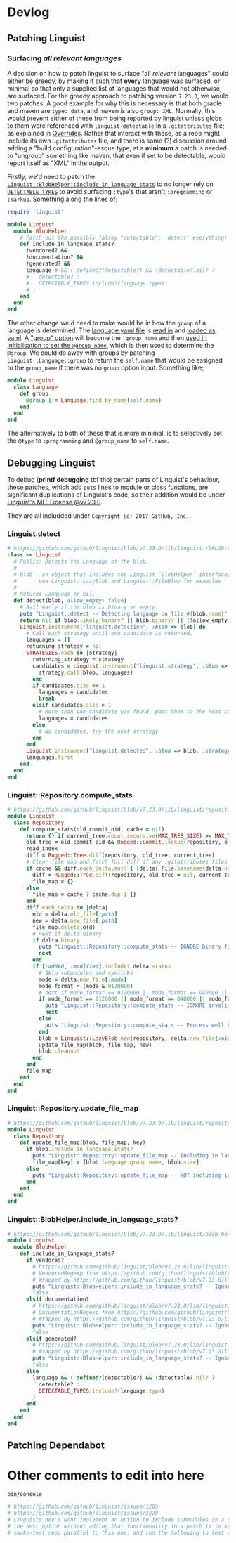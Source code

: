 # Devlog
## Patching Linguist
### Surfacing _all **relevant** languages_
A decision on how to patch linguist to surface "all _relevant_ languages" could either be greedy, by making it such that **every** language was surfaced, or minimal so that only a supplied list of languages that would not otherwise, are surfaced. For the greedy approach to patching version `7.23.0`, we would two patches. A good example for why this is necessary is that both gradle and maven are `type: data`, and maven is also `group: XML`. Normally, this would prevent either of these from being reported by linguist unless globs to them were referenced with `linguist-detectable` in a `.gitattributes` file; as explained in [Overrides](https://github.com/github/linguist/blob/v7.23.0/docs/overrides.md). Rather that interact with these, as a repo might include its own `.gitattributes` file, and there is some (?) discussion around adding a "build configuration"-esque type, at a **minimum** a patch is needed to "ungroup" something like maven, that even if set to be detectable, would report itself as "XML" in the output.

Firstly, we'd need to patch the [`Linguist::BlobHelper::include_in_language_stats`](https://github.com/github/linguist/blob/v7.23.0/lib/linguist/blob_helper.rb) to no longer rely on [`DETECTABLE_TYPES`](https://github.com/github/linguist/blob/v7.23.0/lib/linguist/blob_helper.rb#L376) to avoid surfacing `:type`'s that aren't `:programming` or `:markup`. Something along the lines of;
```ruby
require 'linguist'

module Linguist
  module BlobHelper
    # Patch out the possibly falsey "detectable"; 'detect' everything!
    def include_in_language_stats?
      !vendored? &&
      !documentation? &&
      !generated? &&
      language # && ( defined?(detectable?) && !detectable?.nil? ?
      #   detectable? :
      #   DETECTABLE_TYPES.include?(language.type)
      # )
    end
  end
end
```

The other change we'd need to make would be in how the `group` of a language is determined. The [language yaml file](https://github.com/github/linguist/blob/v7.23.0/lib/linguist/languages.yml) is [read in](https://github.com/github/linguist/blob/v7.23.0/lib/linguist/language.rb#L495) and [loaded as yaml](https://github.com/github/linguist/blob/v7.23.0/lib/linguist/language.rb#L502). A ["group" option](https://github.com/github/linguist/blob/v7.23.0/lib/linguist/language.rb#L540) will become the `:group_name` and then [used in initialisation to set the `@group_name`](https://github.com/github/linguist/blob/v7.23.0/lib/linguist/language.rb#L293-L299), which is then used to determine the `@group`. We could do away with groups by patching `Linguist::Language::group` to return the `self.name` that would be assigned to the `group_name` if there was no `group` option input. Something like;
```ruby
module Linguist
  class Language
    def group
      @group ||= Language.find_by_name(self.name)
    end
  end
end
```
The alternatively to both of these that is more minimal, is to selectively set the `@type` to `:programming` and `@group_name` to `self.name`.
## Debugging Linguist
To debug (**printf debugging** tbf tho) certain parts of Linguist's behaviour, these patches, which add `puts` lines to module or class functions, are significant duplications of Linguist's code, so their addition would be under [Linguist's MIT License @v7.23.0](https://github.com/github/linguist/blob/v7.23.0/LICENSE).

They are all includded under `Copyright (c) 2017 GitHub, Inc.`.
### Linguist.detect
```ruby
# https://github.com/github/linguist/blob/v7.23.0/lib/linguist.rb#L20-L49
class << Linguist
  # Public: Detects the Language of the blob.
  #
  # blob - an object that includes the Linguist `BlobHelper` interface;
  #       see Linguist::LazyBlob and Linguist::FileBlob for examples
  #
  # Returns Language or nil.
  def detect(blob, allow_empty: false)
    # Bail early if the blob is binary or empty.
    puts "Linguist::detect -- Detecting language on file #{blob.name}"
    return nil if blob.likely_binary? || blob.binary? || (!allow_empty && blob.empty?)
    Linguist.instrument("linguist.detection", :blob => blob) do
      # Call each strategy until one candidate is returned.
      languages = []
      returning_strategy = nil
      STRATEGIES.each do |strategy|
        returning_strategy = strategy
        candidates = Linguist.instrument("linguist.strategy", :blob => blob, :strategy => strategy, :candidates => languages) do
          strategy.call(blob, languages)
        end
        if candidates.size == 1
          languages = candidates
          break
        elsif candidates.size > 1
          # More than one candidate was found, pass them to the next strategy.
          languages = candidates
        else
          # No candidates, try the next strategy
        end
      end
      Linguist.instrument("linguist.detected", :blob => blob, :strategy => returning_strategy, :language => languages.first)
      languages.first
    end
  end
end
```
### Linguist::Repository.compute_stats
```ruby
# https://github.com/github/linguist/blob/v7.23.0/lib/linguist/repository.rb#L134-L171
module Linguist
  class Repository
    def compute_stats(old_commit_oid, cache = nil)
      return {} if current_tree.count_recursive(MAX_TREE_SIZE) >= MAX_TREE_SIZE
      old_tree = old_commit_oid && Rugged::Commit.lookup(repository, old_commit_oid).tree
      read_index
      diff = Rugged::Tree.diff(repository, old_tree, current_tree)
      # Clear file map and fetch full diff if any .gitattributes files are changed
      if cache && diff.each_delta.any? { |delta| File.basename(delta.new_file[:path]) == ".gitattributes" }
        diff = Rugged::Tree.diff(repository, old_tree = nil, current_tree)
        file_map = {}
      else
        file_map = cache ? cache.dup : {}
      end
      diff.each_delta do |delta|
        old = delta.old_file[:path]
        new = delta.new_file[:path]
        file_map.delete(old)
        # next if delta.binary
        if delta.binary
          puts "Linguist::Repository::compute_stats -- IGNORE binary file -- #{delta.new_file}"
          next
        end
        if [:added, :modified].include? delta.status
          # Skip submodules and symlinks
          mode = delta.new_file[:mode]
          mode_format = (mode & 0170000)
          # next if mode_format == 0120000 || mode_format == 040000 || mode_format == 0160000
          if mode_format == 0120000 || mode_format == 040000 || mode_format == 0160000
            puts "Linguist::Repository::compute_stats -- IGNORE invalid mode file -- #{delta.new_file}"
            next
          else
            puts "Linguist::Repository::compute_stats -- Process well behaved file -- #{delta.new_file}"
          end
          blob = Linguist::LazyBlob.new(repository, delta.new_file[:oid], new, mode.to_s(8))
          update_file_map(blob, file_map, new)
          blob.cleanup!
        end
      end
      file_map
    end
  end
end
```
### Linguist::Repository.update_file_map
```ruby
# https://github.com/github/linguist/blob/v7.23.0/lib/linguist/repository.rb#L173-L177
module Linguist
  class Repository
    def update_file_map(blob, file_map, key)
      if blob.include_in_language_stats?
        puts "Linguist::Repository::update_file_map -- Including in language stats; #{blob.name}"
        file_map[key] = [blob.language.group.name, blob.size]
      else
        puts "Linguist::Repository::update_file_map -- NOT including in language stats; #{blob.name}"
      end
    end
  end
end
```
### Linguist::BlobHelper.include_in_language_stats?
```ruby
# https://github.com/github/linguist/blob/v7.23.0/lib/linguist/blob_helper.rb#L378-L387
module Linguist
  module BlobHelper
    def include_in_language_stats?
      if vendored?
        # https://github.com/github/linguist/blob/v7.23.0/lib/linguist/blob_helper.rb#L219-L232
        # VendoredRegexp from https://github.com/github/linguist/blob/v7.23.0/lib/linguist/vendor.yml
        # Wrapped by https://github.com/github/linguist/blob/v7.23.0/lib/linguist/lazy_blob.rb#L56-L62
        puts "Linguist::BlobHelper::include_in_language_stats? -- Ignore #{self.name} for being vendored"
        false
      elsif documentation?
        # https://github.com/github/linguist/blob/v7.23.0/lib/linguist/blob_helper.rb#L234-L247
        # DocumentationRegexp from https://github.com/github/linguist/blob/v7.23.0/lib/linguist/documentation.yml
        # Wrapped by https://github.com/github/linguist/blob/v7.23.0/lib/linguist/lazy_blob.rb#L40-L46
        puts "Linguist::BlobHelper::include_in_language_stats? -- Ignore #{self.name} for being documentation"
        false
      elsif generated?
        # https://github.com/github/linguist/blob/v7.23.0/lib/linguist/blob_helper.rb#L350-L360
        # Wrapped by https://github.com/github/linguist/blob/v7.23.0/lib/linguist/lazy_blob.rb#L48-L54
        puts "Linguist::BlobHelper::include_in_language_stats? -- Ignore #{self.name} for being generated"
        false
      else
        language && ( defined?(detectable?) && !detectable?.nil? ?
          detectable? :
          DETECTABLE_TYPES.include?(language.type)
        )
      end
    end
  end
end
```
## Patching Dependabot

# Other comments to edit into here
`bin/console`
```rb
# https://github.com/github/linguist/issues/1205
# https://github.com/github/linguist/issues/3229
# Linguists dev's wont implement an option to include submodules in a scan, so
# the best option without adding that functionality in a patch is to keep the
# smoke-test repo parallel to this one, and run the following to test that.
```

